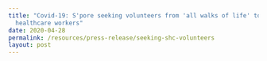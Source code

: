 ```yaml
---
title: "Covid-19: S'pore seeking volunteers from 'all walks of life' to support
  healthcare workers"
date: 2020-04-28
permalink: /resources/press-release/seeking-shc-volunteers
layout: post
---
```


